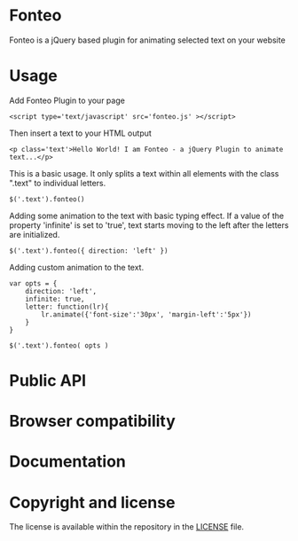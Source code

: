 # Fonteo
Fonteo is a jQuery based plugin for animating selected text on your website


# Usage

Add Fonteo Plugin to your page 

	<script type='text/javascript' src='fonteo.js' ></script>

Then insert a text to your HTML output 

	<p class='text'>Hello World! I am Fonteo - a jQuery Plugin to animate text...</p>
 
This is a basic usage. It only splits a text within all elements with the class ".text" to individual letters.

	$('.text').fonteo()

Adding some animation to the text with basic typing effect. If a value of the property 'infinite' is set to 'true', text starts moving to the left after the letters are initialized.

	$('.text').fonteo({ direction: 'left' })

Adding custom animation to the text.

	var opts = {
		direction: 'left', 
		infinite: true,
		letter: function(lr){
			lr.animate({'font-size':'30px', 'margin-left':'5px'})
		}
	}
	
	$('.text').fonteo( opts )
	
# Public API

# Browser compatibility

# Documentation

# Copyright and license
The license is available within the repository in the [LICENSE](https://github.com/miso25/fonteo/blob/master/LICENSE.md) file.
